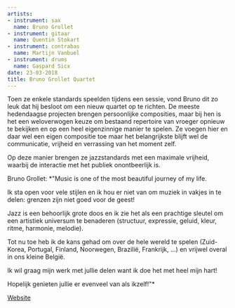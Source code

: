 ```yaml
---
artists:
- instrument: sax
  name: Bruno Grollet
- instrument: gitaar
  name: Quentin Stokart
- instrument: contrabas
  name: Martijn Vanbuel
- instrument: drums
  name: Gaspard Sicx
date: 23-03-2018
title: Bruno Grollet Quartet
---
```

Toen ze enkele standards speelden tijdens een sessie, vond Bruno dit zo leuk dat hij besloot om 
een nieuw quartet op te richten. De meeste hedendaagse projecten brengen persoonlijke 
composities, maar bij hen is het een weloverwogen keuze om bestaand repertoire van vroeger
opnieuw te bekijken en op een heel eigenzinnige manier te spelen. Ze voegen hier en daar wel een eigen 
compositie toe maar het belangrijkste blijft wel de communicatie, vrijheid en verrassing van het moment zelf. 

Op deze manier brengen ze jazzstandards met een maximale vrijheid, waarbij de interactie met het publiek onontbeerlijk is.

Bruno Grollet: *"Music is one of the most beautiful journey of my life. 

Ik sta open voor vele stijlen en ik hou er niet van om muziek in vakjes in te delen: 
grenzen zijn niet goed voor de geest! 

Jazz is een behoorlijk grote doos en ik zie het als een prachtige sleutel om een artistiek universum 
te benaderen (structuur, expressie, geluid, kleur, ritme, harmonie, melodie). 

Tot nu toe heb ik de kans gehad om over de hele wereld te spelen (Zuid-Korea, Portugal, Finland, Noorwegen,
Brazilië, Frankrijk, ...) en vrijwel overal in ons kleine België. 

Ik wil graag mijn werk met jullie delen want ik doe het met heel mijn hart! 

Hopelijk genieten jullie er evenveel van als ikzelf!"* 

[Website](https://www.brunogrollet.com/bruno-grollet-quartet)
